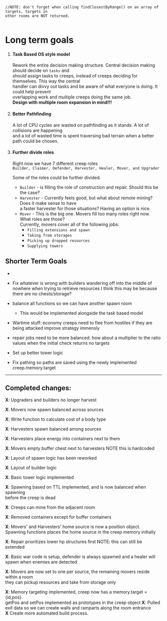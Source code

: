 ```
//NOTE: don't forget when calling findClosestByRange() on an array of targets, targets in 
other rooms are NOT returned.
   
```
# **Long term goals**  
1. #### Task Based OS style model  
    Rework the entire decision making structure. Central decision making should decide on `tasks` and  
should assign tasks to creeps, instead of creeps deciding for themselves. This way the central  
handler can divvy out tasks and be aware of what everyone is doing. It could help prevent  
overlapping work and multiple creeps doing the same job.  
**__Design with multiple room expansion in mind!!!__**  

1. #### Better Pathfinding  
    A lot of CPU cycles are wasted on pathfinding as it stands. A lot of collisions are happening  
and a lot of wasted time is spent traversing bad terrain when a better path could be chosen.  
1. #### Further divide roles  
    Right now we have 7 different creep roles  
`Builder, Claimer, Defender, Harvester, Healer, Mover, and Upgrader`  

    Some of the roles could be further divided.  
    * `Builder` - is filling the role of construction and repair. Should this be the case?  
    * `Harvester` - Currently feels good, but what about remote mining? Does it make sense to have  
    a faster harvester for those situations? Having an option is nice.  
    * `Mover` - This is the big one. Movers fill too many roles right now. What roles are those?  
    Currently, movers cover all of the following jobs:  
        * `Filling extensions and spawn`  
        * `Taking from storages`  
        * `Picking up dropped resources`
        * `Supplying towers`
  


 

## Shorter Term Goals
-  
- Fix whatever is wrong with builders wandering off into the middle of nowhere when trying to retrieve resources
 I think this may be because there are no chests/storage?
- balance all functions so we can have another spawn room  
    - This would be implemented alongside the task based model
    
   
- Wartime stuff: economy creeps need to flee from hostiles if they are being attacked
 improve strategy immensly

- repair jobs need to be more balanced. how about a multiplier to the ratio values when the
 initial check returns no targets

- Set up better tower logic

* Fix pathing so paths are saved using the newly implemented creep.memory.target

---
## Completed changes:



 **X**: Upgraders and builders no longer harvest
  
 **X**: Movers now spawn balanced across sources
  
 **X**: Write function to calculate cost of a body type
  
 **X**: Harvesters spawn balanced among sources
  
 **X**: Harvesters place energy into containers next to them
  
 **X**: Movers empty buffer chest next to harvesters NOTE this is hardcoded
  
 **X**: Layout of spawn logic has been reworked
  
 **X**: Layout of builder logic
   

 **X**: Basic tower logic implemented 
 
 **X**: Spawning based on TTL implemented, and is now balanced when spawning  
         before the creep is dead  
          
 **X**: Creeps can mine from the adjacent room
  
 **X**: Removed containers except for buffer containers
  
 **X**: Movers' and Harvesters' home source is now a position object.
             Spawning functions places the home source in the creep memory initially  
               
 **X**: Repair prioritizes lower hp structures first NOTE: this can still be extended  
  
 **X**: Basic war code is setup, defender is always spawned and a healer will spawn when enemies are detected  

 **X**: Movers are now set to one per source, the remaining movers reside within a room    
         they can pickup resources and take from storage only  
           
 **X**: Memory targeting implemented, creep now has a memory.target = {id,pos}  
         getPos and setPos implemented as prototypes in the creep object
 **X**: Pulled exit data so we can create walls and ramparts along the room entrance  
 **X**  Create more automated build process. 
           

